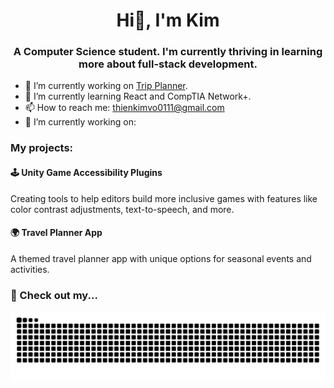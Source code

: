 <h1 align="center">Hi👋, I'm Kim</h1>

<h3 align="center">A Computer Science student. I'm currently thriving in learning more about full-stack development.</h3>

- 🔭 I’m currently working on [Trip Planner](https://boo-way.vercel.app/).
- 🌱 I’m currently learning React and CompTIA Network+.
- 📫 How to reach me: thienkimvo0111@gmail.com
- 🔭 I’m currently working on:

### My projects:
#### 🕹️ Unity Game Accessibility Plugins
Creating tools to help editors build more inclusive games with features like color contrast adjustments, text-to-speech, and more.

#### 🌍 Travel Planner App
A themed travel planner app with unique options for seasonal events and activities.
<br> 
### 👀 Check out my...
![snake_gif](https://github.com/KimVVo/kimvo/blob/output/github-contribution-grid-snake.svg)
